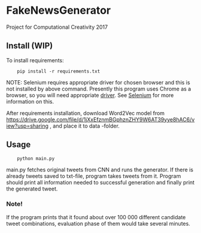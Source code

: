 # FakeNewsGenerator
Project for Computational Creativity 2017

## Install (WIP)

To install requirements:

		pip install -r requirements.txt

NOTE: Selenium requires appropriate driver for chosen browser and this is not installed by above command.
Presently this program uses Chrome as a browser, so you will need appropriate [driver](https://sites.google.com/a/chromium.org/chromedriver/downloads). See [Selenium](https://pypi.python.org/pypi/selenium/3.8.0) for more information on this.

After requirements installation, download Word2Vec model from https://drive.google.com/file/d/1jXxEfznmBGphznZHY9W6AT39yye8hAC6/view?usp=sharing , and place it to data -folder. 

## Usage 


		python main.py

main.py fetches original tweets from CNN and runs the generator. If there is already tweets saved to txt-file, program takes tweets from it. Program should print all information needed to successful generation and finally print the generated tweet.

### Note! 
If the program prints that it found about over 100 000 different candidate tweet combinations, evaluation phase of them would take several minutes. 

